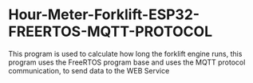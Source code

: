 # Hour-Meter-Forklift-ESP32-FREERTOS-MQTT-PROTOCOL
 This program is used to calculate how long the forklift engine runs, this program uses the FreeRTOS program base and uses the MQTT protocol communication, to send data to the WEB Service
